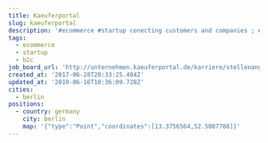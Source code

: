 ```yaml
---
title: Kaeuferportal
slug: kaeuferportal
description: '#ecommerce #startup conecting customers and companies ; #b2c'
tags:
  - ecommerce
  - startup
  - b2c
job_board_url: 'http://unternehmen.kaeuferportal.de/karriere/stellenangebote'
created_at: '2017-06-28T20:33:25.404Z'
updated_at: '2019-06-16T10:36:09.728Z'
cities:
  - berlin
positions:
  - country: germany
    city: berlin
    map: '{"type":"Point","coordinates":[13.3756564,52.5087788]}'
---
```


